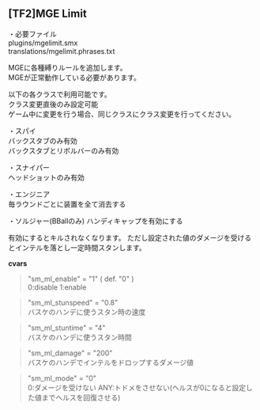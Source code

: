 ## [TF2]MGE Limit

・必要ファイル  
plugins/mgelimit.smx  
translations/mgelimit.phrases.txt

MGEに各種縛りルールを追加します。  
MGEが正常動作している必要があります。

以下の各クラスで利用可能です。  
クラス変更直後のみ設定可能  
ゲーム中に変更を行う場合、同じクラスにクラス変更を行ってください。

・スパイ  
バックスタブのみ有効  
バックスタブとリボルバーのみ有効

・スナイパー  
ヘッドショットのみ有効

・エンジニア  
毎ラウンドごとに装置を全て消去する

・ソルジャー(BBallのみ)
ハンディキャップを有効にする

有効にするとキルされなくなります。
ただし設定された値のダメージを受けるとインテルを落とし一定時間スタンします。

**cvars**

>"sm_ml_enable" = "1" ( def. "0" )  
>0:disable 1:enable

>"sm_ml_stunspeed" = "0.8"  
>バスケのハンデに使うスタン時の速度

>"sm_ml_stuntime" = "4"  
>バスケのハンデに使うスタン時間

>"sm_ml_damage" = "200"  
>バスケのハンデでインテルをドロップするダメージ値

>"sm_ml_mode" = "0"  
>0:ダメージを受けない ANY:トドメをさせない(ヘルスが0になると設定した値までヘルスを回復させる)
